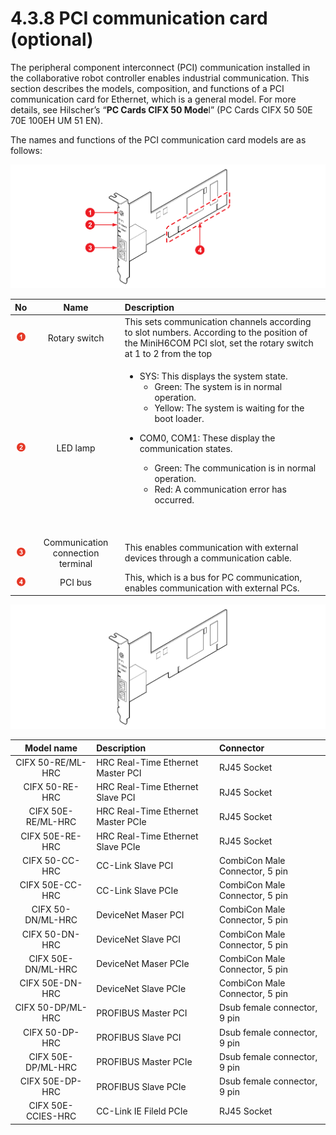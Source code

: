 # 4.3.8 PCI communication card \(optional\)

The peripheral component interconnect \(PCI\) communication installed in the collaborative robot controller enables industrial communication. This section describes the models, composition, and functions of a PCI communication card for Ethernet, which is a general model. For more details, see Hilscher’s “**PC Cards CIFX 50 Mode**l” \(PC Cards CIFX 50 50E 70E 100EH UM 51 EN\).

The names and functions of the PCI communication card models are as follows:





![Figure 45 Outside view \(left\) and front view \(right\) of PCI communication card](../../../.gitbook/assets/image125.png)

<table>
  <thead>
    <tr>
      <th style="text-align:center"><b>No</b>
      </th>
      <th style="text-align:center">Name</th>
      <th style="text-align:left"><b>                                      </b>Description</th>
    </tr>
  </thead>
  <tbody>
    <tr>
      <td style="text-align:center">
        <img src="../../../.gitbook/assets/1.png" alt="Adobe Systems" />
      </td>
      <td style="text-align:center">Rotary switch</td>
      <td style="text-align:left">This sets communication channels according to slot numbers. According
        to the position of the MiniH6COM PCI slot, set the rotary switch at 1 to
        2 from the top</td>
    </tr>
    <tr>
      <td style="text-align:center">
        <img src="../../../.gitbook/assets/2.png" alt="Adobe Systems" />
      </td>
      <td style="text-align:center">LED lamp</td>
      <td style="text-align:left">
        <ul>
          <li>SYS: This displays the system state.
            <br />
            <ul>
              <li>Green: The system is in normal operation.
                <br />
              </li>
              <li>Yellow: The system is waiting for the boot loader.</li>
            </ul>
          </li>
          <li>
            <p>COM0, COM1: These display the communication states.
              <br />
            </p>
            <ul>
              <li>Green: The communication is in normal operation.
                <br />
              </li>
              <li>Red: A communication error has occurred.
                <br />
              </li>
            </ul>
            <p>
              <br />
            </p>
          </li>
        </ul>
      </td>
    </tr>
    <tr>
      <td style="text-align:center">
        <img src="../../../.gitbook/assets/3.png" alt="Adobe Systems" />
      </td>
      <td style="text-align:center">Communication connection terminal</td>
      <td style="text-align:left">This enables communication with external devices through a communication
        cable.</td>
    </tr>
    <tr>
      <td style="text-align:center">
        <img src="../../../.gitbook/assets/4.png" alt="Adobe Systems" />
      </td>
      <td style="text-align:center">PCI bus</td>
      <td style="text-align:left">This, which is a bus for PC communication, enables communication with
        external PCs.</td>
    </tr>
  </tbody>
</table>

![Figure 46 PCI communication card models](../../../.gitbook/assets/image126.png)

| **Model name** |                 **Description** |               **Connector** |
| :---: | :--- | :--- |
| CIFX 50-RE/ML-HRC | HRC Real-Time Ethernet Master PCI | RJ45 Socket |
| CIFX 50-RE-HRC | HRC Real-Time Ethernet Slave PCI | RJ45 Socket |
| CIFX 50E-RE/ML-HRC | HRC Real-Time Ethernet Master PCIe | RJ45 Socket |
| CIFX 50E-RE-HRC | HRC Real-Time Ethernet Slave PCIe | RJ45 Socket |
| CIFX 50-CC-HRC | CC-Link Slave PCI | CombiCon Male Connector, 5 pin |
| CIFX 50E-CC-HRC | CC-Link Slave PCIe | CombiCon Male Connector, 5 pin |
| CIFX 50-DN/ML-HRC | DeviceNet Maser PCI | CombiCon Male Connector, 5 pin |
| CIFX 50-DN-HRC | DeviceNet Slave PCI | CombiCon Male Connector, 5 pin |
| CIFX 50E-DN/ML-HRC | DeviceNet Maser PCIe | CombiCon Male Connector, 5 pin |
| CIFX 50E-DN-HRC | DeviceNet Slave PCIe | CombiCon Male Connector, 5 pin |
| CIFX 50-DP/ML-HRC | PROFIBUS Master PCI | Dsub female connector, 9 pin |
| CIFX 50-DP-HRC | PROFIBUS Slave PCI | Dsub female connector, 9 pin |
| CIFX 50E-DP/ML-HRC | PROFIBUS Master PCIe | Dsub female connector, 9 pin |
| CIFX 50E-DP-HRC | PROFIBUS Slave PCIe | Dsub female connector, 9 pin |
| CIFX 50E-CCIES-HRC | CC-Link IE Fileld PCIe | RJ45 Socket |


